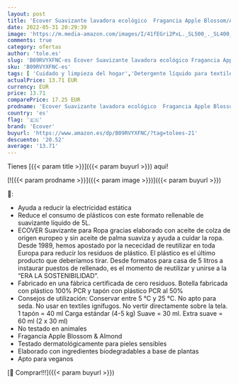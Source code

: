 ```yaml
---
layout: post
title: 'Ecover Suavizante lavadora ecológico  Fragancia Apple Blossom/Almond  Formato rellenable de 5L  166 lavados'
date: 2022-05-31 20:29:39
image: 'https://m.media-amazon.com/images/I/41fEGri2PxL._SL500_._SL400_.jpg'
comments: true
category: ofertas
author: 'tole.es'
slug: 'B09RVYXFNC-es Ecover Suavizante lavadora ecológico Fragancia Apple...'
sku: 'B09RVYXFNC-es'
tags: [ 'Cuidado y limpieza del hogar','Detergente líquido para textiles','Productos para la lavandería','Salud y cuidado personal','apple','ecover','🇪🇸', ]
actualPrice: 13.71 EUR
currency: EUR
price: 13.71
comparePrice: 17.25 EUR
prodname: 'Ecover Suavizante lavadora ecológico  Fragancia Apple Blossom/Almond  Formato rellenable de 5L  166 lavados'
country: 'es'
flag: '🇪🇸'
brand: 'Ecover'
buyurl: 'https://www.amazon.es/dp/B09RVYXFNC/?tag=tolees-21'
descuento: '20.52'
average: '13.71'
---
```


Tienes [{{< param title >}}]({{< param buyurl >}}) aqui!

[![{{< param prodname >}}]({{< param image >}})]({{< param buyurl >}})

🔎:

- Ayuda a reducir la electricidad estática
- Reduce el consumo de plásticos con este formato rellenable de suavizante líquido de 5L.
- ECOVER Suavizante para Ropa gracias elaborado con aceite de colza de origen europeo y sin aceite de palma suaviza y ayuda a cuidar la ropa. Desde 1989, hemos apostado por la nececidad de reutilizar en toda Europa para reducir los residuos de plástico. El plástico es el último producto que deberíamos tirar. Desde formatos para casa de 5 litros a instaurar puestos de rellenado, es el momento de reutilizar y unirse a la “ERA LA SOSTENIBILIDAD”.
- Fabricado en una fábrica certificada de cero residuos. Botella fabricada con plástico 100% PCR y tapón con plástico PCR al 50%
- Consejos de utilización: Conservar entre 5 °C y 25 °C. No apto para seda. No usar en textiles ignífugos. No vertir directamente sobre la tela. 1 tapón = 40 ml Carga estándar (4-5 kg) Suave = 30 ml. Extra suave = 60 ml (2 x 30 ml)
- No testado en animales
- Fragancia Apple Blossom & Almond
- Testado dermatológicamente para pieles sensibles
- Elaborado con ingredientes biodegradables a base de plantas
- Apto para veganos

[🛒 Comprar!!!]({{< param buyurl >}})
